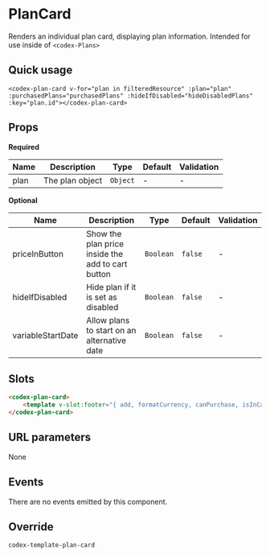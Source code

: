 # PlanCard

Renders an individual plan card, displaying plan information. Intended for use inside of `<codex-Plans>`

## Quick usage

```vue
<codex-plan-card v-for="plan in filteredResource" :plan="plan" :purchasedPlans="purchasedPlans" :hideIfDisabled="hideDisabledPlans" :key="plan.id"></codex-plan-card>
```

## Props

**Required**

| Name | Description | Type | Default | Validation |
| - | - | - | - | - |
| plan | The plan object | `Object` | - | - |

**Optional**

| Name | Description | Type | Default | Validation |
| - | - | - | - | - |
| priceInButton | Show the plan price inside the add to cart button | `Boolean` | `false` | - |
| hideIfDisabled | Hide plan if it is set as disabled | `Boolean` | `false` | - |
| variableStartDate | Allow plans to start on an alternative date | `Boolean` | `false` | - |


## Slots

```html
<codex-plan-card>
	<template v-slot:footer="{ add, formatCurrency, canPurchase, isInCart, startDates, startDateRequired }">
</codex-plan-card>
```

## URL parameters

None

## Events

There are no events emitted by this component.

## Override

`
codex-template-plan-card
`

